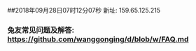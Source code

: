 ##2018年09月28日07时12分07秒 新址: 159.65.125.215
### 兔友常见问题及解答: https://github.com/wanggonging/d/blob/w/FAQ.md
